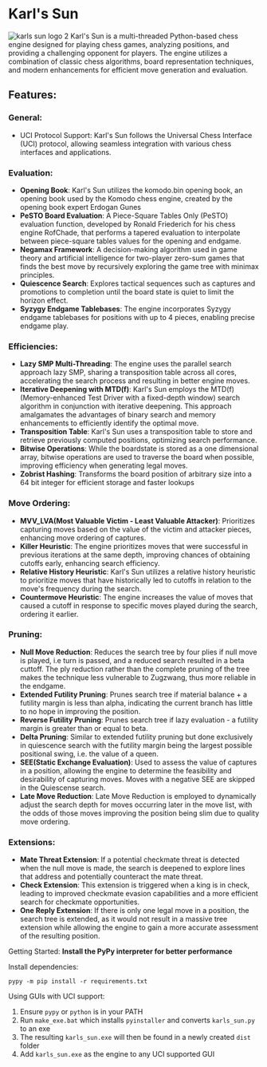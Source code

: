 # Karl's Sun
![karls sun logo 2](https://github.com/Izy266/Karls-Sun/assets/54121657/be459530-f7e5-4bf6-adcd-00ab63216af5)
Karl's Sun is a multi-threaded Python-based chess engine designed for playing chess games, analyzing positions, and providing a challenging opponent for players. The engine utilizes a combination of classic chess algorithms, board representation techniques, and modern enhancements for efficient move generation and evaluation.

## Features:

### General:
* UCI Protocol Support: Karl's Sun follows the Universal Chess Interface (UCI) protocol, allowing seamless integration with various chess interfaces and applications.

### Evaluation:
* **Opening Book**: Karl's Sun utilizes the komodo.bin opening book, an opening book used by the Komodo chess engine, created by the opening book expert Erdogan Gunes
* **PeSTO Board Evaluation**: A Piece-Square Tables Only (PeSTO) evaluation function, developed by Ronald Friederich for his chess engine RofChade, that performs a tapered evaluation to interpolate between piece-square tables values for the opening and endgame.
* **Negamax Framework**: A decision-making algorithm used in game theory and artificial intelligence for two-player zero-sum games that finds the best move by recursively exploring the game tree with minimax principles.
* **Quiescence Search**: Explores tactical sequences such as captures and promotions to completion until the board state is quiet to limit the horizon effect.
* **Syzygy Endgame Tablebases**: The engine incorporates Syzygy endgame tablebases for positions with up to 4 pieces, enabling precise endgame play.

### Efficiencies:
* **Lazy SMP Multi-Threading**: The engine uses the parallel search approach lazy SMP, sharing a transposition table across all cores, accelerating the search process and resulting in better engine moves.
* **Iterative Deepening with MTD(f)**: Karl's Sun employs the MTD(f) (Memory-enhanced Test Driver with a fixed-depth window) search algorithm in conjunction with iterative deepening. This approach amalgamates the advantages of binary search and memory enhancements to efficiently identify the optimal move.
* **Transposition Table**: Karl's Sun uses a transposition table to store and retrieve previously computed positions, optimizing search performance.
* **Bitwise Operations**: While the boardstate is stored as a one dimensional array, bitwise operations are used to traverse the board when possible, improving efficiency when generating legal moves.
* **Zobrist Hashing**: Transforms the board position of arbitrary size into a 64 bit integer for efficient storage and faster lookups

### Move Ordering:
* **MVV_LVA(Most Valuable Victim - Least Valuable Attacker)**: Prioritizes capturing moves based on the value of the victim and attacker pieces, enhancing move ordering of captures.
* **Killer Heuristic**: The engine prioritizes moves that were successful in previous iterations at the same depth, improving chances of obtaining cutoffs early, enhancing search efficiency.
* **Relative History Heuristic**: Karl's Sun utilizes a relative history heuristic to prioritize moves that have historically led to cutoffs in relation to the move's frequency during the search.
* **Countermove Heuristic**: The engine increases the value of moves that caused a cutoff in response to specific moves played during the search, ordering it earlier.

### Pruning:
* **Null Move Reduction**: Reduces the search tree by four plies if null move is played, i.e turn is passed, and a reduced search resulted in a beta cuttoff. The ply reduction rather than the complete pruning of the tree makes the technique less vulnerable to Zugzwang, thus more reliable in the endgame.
* **Extended Futility Pruning**: Prunes search tree if material balance + a futility margin is less than alpha, indicating the current branch has little to no hope in improving the position.
* **Reverse Futility Pruning**: Prunes search tree if lazy evaluation - a futility margin is greater than or equal to beta.
* **Delta Pruning**: Similar to extended futility pruning but done exclusively in quiescence search with the futility margin being the largest possible positional swing, i.e. the value of a queen.
* **SEE(Static Exchange Evaluation)**: Used to assess the value of captures in a position, allowing the engine to determine the feasibility and desirability of capturing moves. Moves with a negative SEE are skipped in the Quiescense search.
* **Late Move Reduction**: Late Move Reduction is employed to dynamically adjust the search depth for moves occurring later in the move list, with the odds of those moves improving the position being slim due to quality move ordering.

### Extensions:
* **Mate Threat Extension**: If a potential checkmate threat is detected when the null move is made, the search is deepened to explore lines that address and potentially counteract the mate threat.
* **Check Extension**: This extension is triggered when a king is in check, leading to improved checkmate evasion capabilities and a more efficient search for checkmate opportunities.
* **One Reply Extension**: If there is only one legal move in a position, the search tree is extended, as it would not result in a massive tree extension while allowing the engine to gain a more accurate assessment of the resulting position.
  
Getting Started:
**Install the PyPy interpreter for better performance**

Install dependencies:

    pypy -m pip install -r requirements.txt

Using GUIs with UCI support:
1. Ensure `pypy` or `python` is in your PATH
2. Run `make_exe.bat` which installs `pyinstaller` and converts `karls_sun.py` to an exe
5. The resulting `karls_sun.exe` will then be found in a newly created `dist` folder
6. Add `karls_sun.exe` as the engine to any UCI supported GUI

